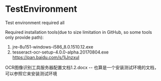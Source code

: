 # TestEnvironment
Test environment required all


Required installation tools(due to size limitation in GitHub, so some tools only provide path):
1. jre-8u151-windows-i586_8.0.1510.12.exe
2. tesseract-ocr-setup-4.0.0-alpha.20170804.exe   
https://pan.baidu.com/s/1jJnzxuI


OCR图像识别工具服务器配置文档1.2.docx  -- 也算是一个安装测试环境的文档，可以参照它来安装测试环境
